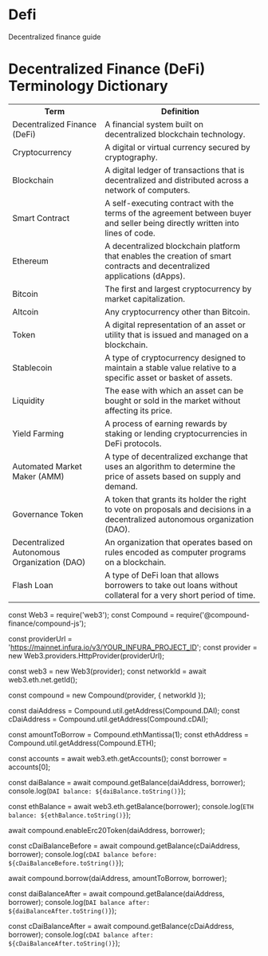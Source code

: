 # Defi
Decentralized finance guide 
<!DOCTYPE html>
<html>
<head>
	<title>DeFi Terminology Dictionary</title>
</head>
<body>
	<h1>Decentralized Finance (DeFi) Terminology Dictionary</h1>
	<table>
		<tr>
			<th>Term</th>
			<th>Definition</th>
		</tr>
		<tr>
			<td>Decentralized Finance (DeFi)</td>
			<td>A financial system built on decentralized blockchain technology.</td>
		</tr>
		<tr>
			<td>Cryptocurrency</td>
			<td>A digital or virtual currency secured by cryptography.</td>
		</tr>
		<tr>
			<td>Blockchain</td>
			<td>A digital ledger of transactions that is decentralized and distributed across a network of computers.</td>
		</tr>
		<tr>
			<td>Smart Contract</td>
			<td>A self-executing contract with the terms of the agreement between buyer and seller being directly written into lines of code.</td>
		</tr>
		<tr>
			<td>Ethereum</td>
			<td>A decentralized blockchain platform that enables the creation of smart contracts and decentralized applications (dApps).</td>
		</tr>
		<tr>
			<td>Bitcoin</td>
			<td>The first and largest cryptocurrency by market capitalization.</td>
		</tr>
		<tr>
			<td>Altcoin</td>
			<td>Any cryptocurrency other than Bitcoin.</td>
		</tr>
		<tr>
			<td>Token</td>
			<td>A digital representation of an asset or utility that is issued and managed on a blockchain.</td>
		</tr>
		<tr>
			<td>Stablecoin</td>
			<td>A type of cryptocurrency designed to maintain a stable value relative to a specific asset or basket of assets.</td>
		</tr>
		<tr>
			<td>Liquidity</td>
			<td>The ease with which an asset can be bought or sold in the market without affecting its price.</td>
		</tr>
		<tr>
			<td>Yield Farming</td>
			<td>A process of earning rewards by staking or lending cryptocurrencies in DeFi protocols.</td>
		</tr>
		<tr>
			<td>Automated Market Maker (AMM)</td>
			<td>A type of decentralized exchange that uses an algorithm to determine the price of assets based on supply and demand.</td>
		</tr>
		<tr>
			<td>Governance Token</td>
			<td>A token that grants its holder the right to vote on proposals and decisions in a decentralized autonomous organization (DAO).</td>
		</tr>
		<tr>
			<td>Decentralized Autonomous Organization (DAO)</td>
			<td>An organization that operates based on rules encoded as computer programs on a blockchain.</td>
		</tr>
		<tr>
			<td>Flash Loan</td>
			<td>A type of DeFi loan that allows borrowers to take out loans without collateral for a very short period of time.</td>
		</tr>
	</table>
</body>
</html>

const Web3 = require('web3');
const Compound = require('@compound-finance/compound-js');

const providerUrl = 'https://mainnet.infura.io/v3/YOUR_INFURA_PROJECT_ID';
const provider = new Web3.providers.HttpProvider(providerUrl);

const web3 = new Web3(provider);
const networkId = await web3.eth.net.getId();

const compound = new Compound(provider, { networkId });

const daiAddress = Compound.util.getAddress(Compound.DAI);
const cDaiAddress = Compound.util.getAddress(Compound.cDAI);

const amountToBorrow = Compound.ethMantissa(1);
const ethAddress = Compound.util.getAddress(Compound.ETH);

const accounts = await web3.eth.getAccounts();
const borrower = accounts[0];

const daiBalance = await compound.getBalance(daiAddress, borrower);
console.log(`DAI balance: ${daiBalance.toString()}`);

const ethBalance = await web3.eth.getBalance(borrower);
console.log(`ETH balance: ${ethBalance.toString()}`);

await compound.enableErc20Token(daiAddress, borrower);

const cDaiBalanceBefore = await compound.getBalance(cDaiAddress, borrower);
console.log(`cDAI balance before: ${cDaiBalanceBefore.toString()}`);

await compound.borrow(daiAddress, amountToBorrow, borrower);

const daiBalanceAfter = await compound.getBalance(daiAddress, borrower);
console.log(`DAI balance after: ${daiBalanceAfter.toString()}`);

const cDaiBalanceAfter = await compound.getBalance(cDaiAddress, borrower);
console.log(`cDAI balance after: ${cDaiBalanceAfter.toString()}`);
